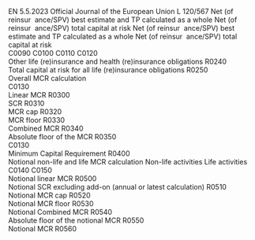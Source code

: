 EN  5.5.2023 Official Journal of the European Union L 120/567
 Net (of reinsur ­
ance/SPV) best 
estimate and TP 
calculated as a 
whole  Net (of reinsur ­
ance/SPV) total 
capital at risk  Net (of reinsur ­
ance/SPV) best 
estimate and TP 
calculated as a 
whole  Net (of reinsur ­
ance/SPV) total 
capital at risk  
C0090  C0100  C0110  C0120  
Other life (re)insurance and health (re)insurance obligations  R0240  
Total capital at risk for all life (re)insurance obligations  R0250  
Overall MCR calculation  
C0130  
Linear MCR  R0300  
SCR  R0310  
MCR cap  R0320  
MCR floor  R0330  
Combined MCR  R0340  
Absolute floor of the MCR  R0350  
C0130  
Minimum Capital Requirement  R0400  
Notional non-life and life MCR calculation  Non-life activities  Life activities  
C0140  C0150  
Notional linear MCR  R0500  
Notional SCR excluding add-on 
(annual or latest calculation)  R0510  
Notional MCR cap  R0520  
Notional MCR floor  R0530  
Notional Combined MCR  R0540  
Absolute floor of the notional 
MCR  R0550  
Notional MCR  R0560